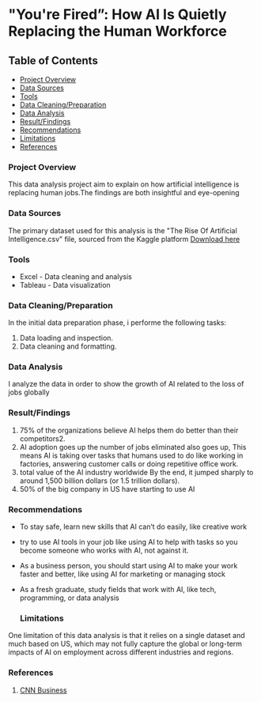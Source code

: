 #  "You're Fired”: How AI Is Quietly Replacing the Human Workforce 

## Table of Contents
* [Project Overview](#project-overview)
* [Data Sources](#data-sources)
* [Tools](#tools)
* [Data Cleaning/Preparation](#data-cleaningpreparation)
* [Data Analysis](#data-analysis)
* [Result/Findings](#resultfindings)
* [Recommendations](#recommendations)
* [Limitations](#limitations)
* [References](#references)

### Project Overview

This data analysis project aim to explain on how artificial intelligence is replacing human jobs.The findings are both insightful and eye-opening

### Data Sources

The primary dataset used for this analysis is the "The Rise Of Artificial Intelligence.csv" file, sourced from the Kaggle platform [Download here](https://www.kaggle.com/datasets/muhammadroshaanriaz/the-rise-of-artificial-intelligence)

### Tools

- Excel - Data cleaning and analysis
- Tableau - Data visualization

### Data Cleaning/Preparation

In the initial data preparation phase, i performe the following tasks:
1. Data loading and inspection.
2. Data cleaning and formatting.

### Data Analysis
I analyze the data in order to show the growth of AI related to the loss of jobs globally 


### Result/Findings
1. 75% of the organizations believe AI helps them do better than their competitors2.
2. AI adoption goes up the number of jobs eliminated also goes up,  This means AI is taking over tasks that humans used to do like working  in factories, answering customer calls or doing repetitive office work.
3. total value of the AI industry worldwide By the end, it jumped sharply to around 1,500 billion dollars (or 1.5 trillion dollars).
4. 50% of the big company in US have starting to use AI

### Recommendations
- To stay safe, learn new skills that AI can’t do easily, like creative work
- try to use AI tools in your job like using AI to help with tasks so you become someone who works with AI, not against it.
- As a business person, you should start using AI to make your work faster and better, like using AI for marketing or managing stock
- As a fresh graduate, study fields that work with AI, like tech, programming, or data analysis

  ### Limitations
One limitation of this data analysis is that it relies on a single dataset and much based on US, which may not fully capture the global or long-term impacts of AI on employment across different industries and regions.

### References
1. [CNN Business](https://edition.cnn.com/2024/04/13/tech/ai-jobs-threat-guaranteed-income)
